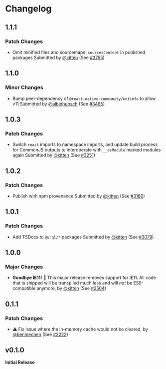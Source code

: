 # Changelog

## 1.1.1

### Patch Changes

- Omit minified files and sourcemaps' `sourcesContent` in published packages
  Submitted by [@kitten](https://github.com/kitten) (See [#3755](https://github.com/urql-graphql/urql/pull/3755))

## 1.1.0

### Minor Changes

- Bump peer-dependency of `@react-native-community/netinfo` to allow v11
  Submitted by [@albinhubsch](https://github.com/albinhubsch) (See [#3485](https://github.com/urql-graphql/urql/pull/3485))

## 1.0.3

### Patch Changes

- Switch `react` imports to namespace imports, and update build process for CommonJS outputs to interoperate with `__esModule` marked modules again
  Submitted by [@kitten](https://github.com/kitten) (See [#3251](https://github.com/urql-graphql/urql/pull/3251))

## 1.0.2

### Patch Changes

- Publish with npm provenance
  Submitted by [@kitten](https://github.com/kitten) (See [#3180](https://github.com/urql-graphql/urql/pull/3180))

## 1.0.1

### Patch Changes

- Add TSDocs to `@urql/*` packages
  Submitted by [@kitten](https://github.com/kitten) (See [#3079](https://github.com/urql-graphql/urql/pull/3079))

## 1.0.0

### Major Changes

- **Goodbye IE11!** 👋 This major release removes support for IE11. All code that is shipped will be transpiled much less and will _not_ be ES5-compatible anymore, by [@kitten](https://github.com/kitten) (See [#2504](https://github.com/FormidableLabs/urql/pull/2504))

## 0.1.1

### Patch Changes

- ⚠️ Fix issue where the in-memory cache would not be cleared, by [@benmechen](https://github.com/benmechen) (See [#2222](https://github.com/FormidableLabs/urql/pull/2222))

## v0.1.0

**Initial Release**
